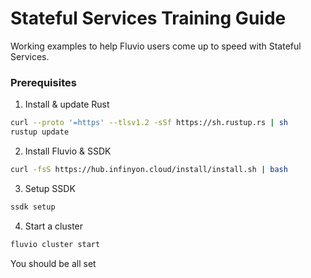 # Stateful Services Training Guide

Working examples to help Fluvio users come up to speed with Stateful Services.

### Prerequisites

1. Install & update Rust

```bash
curl --proto '=https' --tlsv1.2 -sSf https://sh.rustup.rs | sh
rustup update
```

2. Install Fluvio & SSDK

```bash
curl -fsS https://hub.infinyon.cloud/install/install.sh | bash
```

3. Setup SSDK

```bash
ssdk setup
```

4. Start a cluster

```bash
fluvio cluster start
```

You should be all set